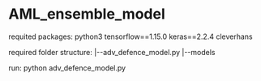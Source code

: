 # AML_ensemble_model
 
requited packages:
python3
tensorflow==1.15.0
keras==2.2.4
cleverhans

required folder structure:
|--adv_defence_model.py
|--models

run:
python adv_defence_model.py
